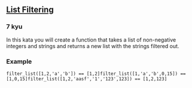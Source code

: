 <h2><a href=https://www.codewars.com/kata/53dbd5315a3c69eed20002dd/train/python/68b2ee1b0b450e59538e2ee5 target="_blank">List Filtering</a></h2><h3>7 kyu</h3><p>In this kata you will create a function that takes a list of non-negative integers and strings and returns a new list with the strings filtered out.</p><h3 id="example">Example</h3><pre><code class="language-python"><span class="cm-variable">filter_list</span>([<span class="cm-number">1</span>,<span class="cm-number">2</span>,<span class="cm-string">'a'</span>,<span class="cm-string">'b'</span>]) <span class="cm-operator">==</span> [<span class="cm-number">1</span>,<span class="cm-number">2</span>]<span class="cm-variable">filter_list</span>([<span class="cm-number">1</span>,<span class="cm-string">'a'</span>,<span class="cm-string">'b'</span>,<span class="cm-number">0</span>,<span class="cm-number">15</span>]) <span class="cm-operator">==</span> [<span class="cm-number">1</span>,<span class="cm-number">0</span>,<span class="cm-number">15</span>]<span class="cm-variable">filter_list</span>([<span class="cm-number">1</span>,<span class="cm-number">2</span>,<span class="cm-string">'aasf'</span>,<span class="cm-string">'1'</span>,<span class="cm-string">'123'</span>,<span class="cm-number">123</span>]) <span class="cm-operator">==</span> [<span class="cm-number">1</span>,<span class="cm-number">2</span>,<span class="cm-number">123</span>]</code></pre><pre style="display: none;"><code class="language-csharp"><span class="cm-variable">ListFilterer</span>.<span class="cm-variable">GetIntegersFromList</span>(<span class="cm-keyword">new</span> <span class="cm-variable">List</span><span class="cm-operator">&lt;</span><span class="cm-type">object</span><span class="cm-operator">&gt;</span>(){<span class="cm-number">1</span>, <span class="cm-number">2</span>, <span class="cm-string">"a"</span>, <span class="cm-string">"b"</span>}) <span class="cm-operator">=&gt;</span> {<span class="cm-number">1</span>, <span class="cm-number">2</span>}<span class="cm-variable">ListFilterer</span>.<span class="cm-variable">GetIntegersFromList</span>(<span class="cm-keyword">new</span> <span class="cm-variable">List</span><span class="cm-operator">&lt;</span><span class="cm-type">object</span><span class="cm-operator">&gt;</span>(){<span class="cm-number">1</span>, <span class="cm-string">"a"</span>, <span class="cm-string">"b"</span>, <span class="cm-number">0</span>, <span class="cm-number">15</span>}) <span class="cm-operator">=&gt;</span> {<span class="cm-number">1</span>, <span class="cm-number">0</span>, <span class="cm-number">15</span>}<span class="cm-variable">ListFilterer</span>.<span class="cm-variable">GetIntegersFromList</span>(<span class="cm-keyword">new</span> <span class="cm-variable">List</span><span class="cm-operator">&lt;</span><span class="cm-type">object</span><span class="cm-operator">&gt;</span>(){<span class="cm-number">1</span>, <span class="cm-number">2</span>, <span class="cm-string">"a"</span>, <span class="cm-string">"b"</span>, <span class="cm-string">"aasf"</span>, <span class="cm-string">"1"</span>, <span class="cm-string">"123"</span>, <span class="cm-number">123</span>}) <span class="cm-operator">=&gt;</span> {<span class="cm-number">1</span>, <span class="cm-number">2</span>, <span class="cm-number">231</span>}</code></pre><pre style="display: none;"><code class="language-factor"><span class="cm-keyword">{</span> <span class="cm-number">1 2</span> <span class="cm-string">"</span><span class="cm-string">a"</span> <span class="cm-string">"</span><span class="cm-string">b"</span> <span class="cm-keyword">}</span> <span class="cm-variable">filter-seq</span> <span class="cm-comment">! { 1 2 }</span><span class="cm-keyword">{</span> <span class="cm-number">1</span> <span class="cm-string">"</span><span class="cm-string">a"</span> <span class="cm-string">"</span><span class="cm-string">b"</span> <span class="cm-number">0 15</span> <span class="cm-keyword">}</span> <span class="cm-variable">filter-seq</span> <span class="cm-comment">! { 1 0 15 }</span><span class="cm-keyword">{</span> <span class="cm-number">1 2</span> <span class="cm-string">"</span><span class="cm-string">aasf"</span> <span class="cm-string">"</span><span class="cm-string">1"</span> <span class="cm-string">"</span><span class="cm-string">123"</span> <span class="cm-number">123</span> <span class="cm-keyword">}</span> <span class="cm-variable">filter-seq</span> <span class="cm-comment">! { 1 2 123 }</span></code></pre><pre style="display: none;"><code class="language-java"><span class="cm-variable">Kata</span>.<span class="cm-variable">filterList</span>(<span class="cm-variable">List</span>.<span class="cm-variable">of</span>(<span class="cm-number">1</span>, <span class="cm-number">2</span>, <span class="cm-string">"a"</span>, <span class="cm-string">"b"</span>)) <span class="cm-operator">=&gt;</span> <span class="cm-variable">List</span>.<span class="cm-variable">of</span>(<span class="cm-number">1</span>,<span class="cm-number">2</span>)<span class="cm-variable">Kata</span>.<span class="cm-variable">filterList</span>(<span class="cm-variable">List</span>.<span class="cm-variable">of</span>(<span class="cm-number">1</span>, <span class="cm-string">"a"</span>, <span class="cm-string">"b"</span>, <span class="cm-number">0</span>, <span class="cm-number">15</span>)) <span class="cm-operator">=&gt;</span> <span class="cm-variable">List</span>.<span class="cm-variable">of</span>(<span class="cm-number">1</span>,<span class="cm-number">0</span>,<span class="cm-number">15</span>)<span class="cm-variable">Kata</span>.<span class="cm-variable">filterList</span>(<span class="cm-variable">List</span>.<span class="cm-variable">of</span>(<span class="cm-number">1</span>, <span class="cm-number">2</span>, <span class="cm-string">"a"</span>, <span class="cm-string">"b"</span>, <span class="cm-string">"aasf"</span>, <span class="cm-string">"1"</span>, <span class="cm-string">"123"</span>, <span class="cm-number">123</span>)) <span class="cm-operator">=&gt;</span> <span class="cm-variable">List</span>.<span class="cm-variable">of</span>(<span class="cm-number">1</span>, <span class="cm-number">2</span>, <span class="cm-number">123</span>)</code></pre><pre style="display: none;"><code class="language-scala"><span class="cm-variable">filterList</span>(<span class="cm-type">List</span>(<span class="cm-number">1</span>, <span class="cm-number">2</span>, <span class="cm-string">"a"</span>, <span class="cm-string">"b"</span>)) <span class="cm-operator">==</span> <span class="cm-type">List</span>(<span class="cm-number">1</span>, <span class="cm-number">2</span>)<span class="cm-variable">filterList</span>(<span class="cm-type">List</span>(<span class="cm-number">1</span>, <span class="cm-string">"a"</span>, <span class="cm-string">"b"</span>, <span class="cm-number">0</span>, <span class="cm-number">15</span>)) <span class="cm-operator">==</span> <span class="cm-type">List</span>(<span class="cm-number">1</span>, <span class="cm-number">0</span>, <span class="cm-number">15</span>)<span class="cm-variable">filterList</span>(<span class="cm-type">List</span>(<span class="cm-number">1</span>, <span class="cm-number">2</span>, <span class="cm-string">"aasf"</span>, <span class="cm-string">"1"</span>, <span class="cm-string">"123"</span>, <span class="cm-number">123</span>)) <span class="cm-operator">==</span> <span class="cm-type">List</span>(<span class="cm-number">1</span>, <span class="cm-number">2</span>, <span class="cm-number">123</span>)</code></pre><pre style="display: none;"><code class="language-kotlin"><span class="cm-variable">filterList</span>(<span class="cm-variable">ListOf</span>(<span class="cm-number">1</span>, <span class="cm-number">2</span>, <span class="cm-string">"a"</span>, <span class="cm-string">"b"</span>)) <span class="cm-operator">==</span> [<span class="cm-number">1</span>, <span class="cm-number">2</span>]<span class="cm-variable">filterList</span>(<span class="cm-variable">ListOf</span>(<span class="cm-number">1</span>, <span class="cm-string">"a"</span>, <span class="cm-string">"b"</span>, <span class="cm-number">0</span>, <span class="cm-number">15</span>)) <span class="cm-operator">==</span> [<span class="cm-number">1</span>, <span class="cm-number">0</span>, <span class="cm-number">15</span>]<span class="cm-variable">filterList</span>(<span class="cm-variable">ListOf</span>(<span class="cm-number">1</span>, <span class="cm-number">2</span>, <span class="cm-string">"a"</span>, <span class="cm-string">"b"</span>, <span class="cm-string">"aasf"</span>, <span class="cm-string">"1"</span>, <span class="cm-string">"123"</span>, <span class="cm-number">123</span>)) <span class="cm-operator">==</span> [<span class="cm-number">1</span>, <span class="cm-number">2</span>, <span class="cm-number">123</span>]</code></pre>